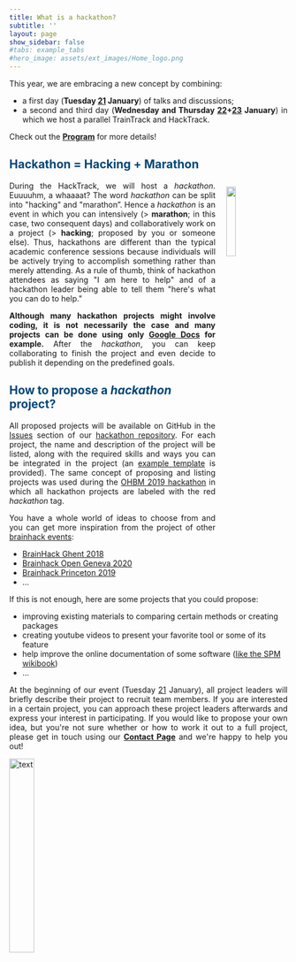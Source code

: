 ```yaml
---
title: What is a hackathon?
subtitle: ''
layout: page
show_sidebar: false
#tabs: example_tabs
#hero_image: assets/ext_images/Home_logo.png
---
```


<style>
img {
  width: 30%;
  height: auto;
  display: inline-block;
}
.img1 {
  width: 18%;
  height: auto;
  display: inline-block;
}
</style>

<a name="top"></a>
<div style="text-align: justify">This year, we are embracing a new concept by combining:
<ul>
<li>a first day (<b>Tuesday <a href="../page-program#day1">21</a> January</b>) of talks and discussions;</li>
<li>a second and third day (<b>Wednesday and Thursday <a href="../page-program#day2">22</a>+<a href="../page-program#day3">23</a> January</b>) in which we host a parallel TrainTrack and HackTrack.</li>
</ul>
Check out the <a href="../page-program"><b>Program</b></a> for more details!</div>

## <span style="color:#004777"> Hackathon = Hacking + Marathon </span>
<img class="img1" style="float: right;" src="../assets/ext_images/interaction_hacktrack.jpg" width="560" height="560" vspace="10px" hspace="20px">

<p><div style="text-align: justify">During the HackTrack, we will host a <i>hackathon</i>. Euuuuhm, a whaaaat? The word <i>hackathon</i> can be split into "hacking" and "marathon”.
Hence a <i>hackathon</i> is an event in which you can intensively (> <b>marathon</b>; in this case, two consequent days) and collaboratively work on a project (> <b>hacking</b>; proposed by you or someone else). Thus, hackathons are different than the typical academic conference sessions because individuals will be actively trying to accomplish something rather than merely attending. As a rule of thumb, think of hackathon attendees as saying "I am here to help" and of a hackathon leader being able to tell them "here's what you can do to help."</div></p>
<p><div style="text-align: justify"><b>Although many hackathon projects might involve coding, it is not necessarily the case and many projects can be done using only <a href="https://support.google.com/docs/?hl=en#topic=1382883">Google Docs</a> for example.</b>
After the <i>hackathon</i>, you can keep collaborating to finish the project and even decide to publish it depending on the predefined goals.</div></p>

## <span style="color:#004777"> How to propose a <i>hackathon</i> project? </span>

<p><div style="text-align: justify">All proposed projects will be available on GitHub in the <a href="https://github.com/OpenMRBenelux/openmrb2020-hackathon/issues">Issues</a> section of
our <a href="https://github.com/OpenMRBenelux/openmrb2020-hackathon/">hackathon repository</a>. For each project, the name and description of the project will be listed, along with the required skills and
ways you can be integrated in the project (an <a href="https://github.com/OpenMRBenelux/openmrb2020-hackathon/issues/1">example template</a> is provided). The same concept of proposing and listing projects was used during the <a href="https://github.com/ohbm/hackathon2019/issues/">OHBM 2019 hackathon</a> in which all hackathon projects are labeled with the red <i>hackathon</i> tag.</div></p>

<p><div style="text-align: justify">You have a whole world of ideas to choose from and you can get more inspiration from the project of other <a href="http://www.brainhack.org/">brainhack events</a>:</div></p>
<ul>
<li><a href="https://brainhackghent.github.io/">BrainHack Ghent 2018</a></li>
<li><a href="https://brainhack.ch/#portfolio">Brainhack Open Geneva 2020</a></li>
<li><a href="https://github.com/brainhack-princeton/brainhack-princeton-2019/issues">Brainhack Princeton 2019</a></li>
<li>...</li>
</ul>

<p><div style="text-align: justify">If this is not enough, here are some projects that you could propose:</div></p>
<ul>
<li> improving existing materials to comparing certain methods or creating packages</li>
<li> creating youtube videos to present your favorite tool or some of its feature</li>
<li> help improve the online documentation of some software (<a href="https://en.wikibooks.org/wiki/SPM">like the SPM wikibook</a>)</li>
<li>...</li>
</ul>

<p><div style="text-align: justify">At the beginning of our event (Tuesday <a href="../page-program#day1">21</a> January), all project leaders will briefly describe their project to recruit team members.
If you are interested in a certain project, you can approach these project leaders afterwards and express your interest in participating.
If you would like to propose your own idea, but you're not sure whether or how to work it out to a full project, please get in touch using our <a href="../page-contact"><b>Contact Page</b></a> and we're happy to help you out!</div></p>

<img src="../assets/ext_images/post_separator.png" alt="text">
<br>
<a href="../page-resources-hackathon#top"><i class="fas fa-arrow-alt-circle-up" style="position: relative; top: -3px; text-indent: 0px; vertical-align: middle; color:#004777;"></i></a>
